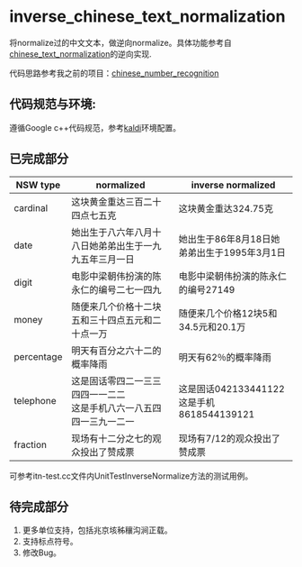 # inverse_chinese_text_normalization
将normalize过的中文文本，做逆向normalize。具体功能参考自[chinese_text_normalization](https://github.com/speechio/chinese_text_normalization)的逆向实现.

代码思路参考我之前的项目：[chinese_number_recognition](https://github.com/Ajyy/chinese_number_recognition)

## 代码规范与环境:

遵循Google c++代码规范，参考[kaldi](https://github.com/kaldi-asr/kaldi)环境配置。

## 已完成部分

|NSW type|normalized|inverse normalized|
|-|-|-|
|cardinal|这块黄金重达三百二十四点七五克|这块黄金重达324.75克|
|date|她出生于八六年八月十八日她弟弟出生于一九九五年三月一日|她出生于86年8月18日她弟弟出生于1995年3月1日|
|digit|电影中梁朝伟扮演的陈永仁的编号二七一四九|电影中梁朝伟扮演的陈永仁的编号27149|
|money|随便来几个价格十二块五和三十四点五元和二十点一万|随便来几个价格12块5和34.5元和20.1万|
|percentage|明天有百分之六十二的概率降雨|明天有62％的概率降雨|
|telephone|这是固话零四二一三三四四一一二二<br>这是手机八六一八五四四一三九一二一|这是固话042133441122<br>这是手机8618544139121|
|fraction|现场有十二分之七的观众投出了赞成票|现场有7/12的观众投出了赞成票|

可参考itn-test.cc文件内UnitTestInverseNormalize方法的测试用例。

## 待完成部分

1. 更多单位支持，包括兆京垓秭穰沟涧正载。
2. 支持标点符号。
3. 修改Bug。
